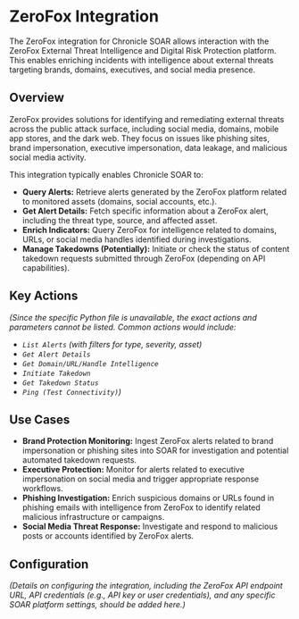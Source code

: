 # ZeroFox Integration

The ZeroFox integration for Chronicle SOAR allows interaction with the ZeroFox External Threat Intelligence and Digital Risk Protection platform. This enables enriching incidents with intelligence about external threats targeting brands, domains, executives, and social media presence.

## Overview

ZeroFox provides solutions for identifying and remediating external threats across the public attack surface, including social media, domains, mobile app stores, and the dark web. They focus on issues like phishing sites, brand impersonation, executive impersonation, data leakage, and malicious social media activity.

This integration typically enables Chronicle SOAR to:

*   **Query Alerts:** Retrieve alerts generated by the ZeroFox platform related to monitored assets (domains, social accounts, etc.).
*   **Get Alert Details:** Fetch specific information about a ZeroFox alert, including the threat type, source, and affected asset.
*   **Enrich Indicators:** Query ZeroFox for intelligence related to domains, URLs, or social media handles identified during investigations.
*   **Manage Takedowns (Potentially):** Initiate or check the status of content takedown requests submitted through ZeroFox (depending on API capabilities).

## Key Actions

*(Since the specific Python file is unavailable, the exact actions and parameters cannot be listed. Common actions would include:*
*   *`List Alerts` (with filters for type, severity, asset)*
*   *`Get Alert Details`*
*   *`Get Domain/URL/Handle Intelligence`*
*   *`Initiate Takedown`*
*   *`Get Takedown Status`*
*   *`Ping (Test Connectivity)`)*

## Use Cases

*   **Brand Protection Monitoring:** Ingest ZeroFox alerts related to brand impersonation or phishing sites into SOAR for investigation and potential automated takedown requests.
*   **Executive Protection:** Monitor for alerts related to executive impersonation on social media and trigger appropriate response workflows.
*   **Phishing Investigation:** Enrich suspicious domains or URLs found in phishing emails with intelligence from ZeroFox to identify related malicious infrastructure or campaigns.
*   **Social Media Threat Response:** Investigate and respond to malicious posts or accounts identified by ZeroFox alerts.

## Configuration

*(Details on configuring the integration, including the ZeroFox API endpoint URL, API credentials (e.g., API key or user credentials), and any specific SOAR platform settings, should be added here.)*
